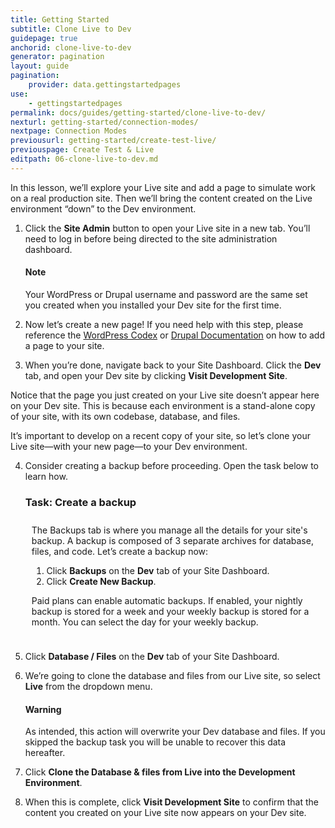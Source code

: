 ```yaml
---
title: Getting Started
subtitle: Clone Live to Dev
guidepage: true
anchorid: clone-live-to-dev
generator: pagination
layout: guide
pagination:
    provider: data.gettingstartedpages
use:
    - gettingstartedpages
permalink: docs/guides/getting-started/clone-live-to-dev/
nexturl: getting-started/connection-modes/
nextpage: Connection Modes
previousurl: getting-started/create-test-live/
previouspage: Create Test & Live
editpath: 06-clone-live-to-dev.md
---
```


In this lesson, we’ll explore your Live site and add a page to simulate work on a real production site. Then we’ll bring the content created on the Live environment “down” to the Dev environment.

1. Click the **<span class="glyphicons glyphicons-new-window-alt" aria-hidden="true"></span> Site Admin** button to open your Live site in a new tab. You’ll need to log in before being directed to the site administration dashboard.

    <div class="alert alert-info">
    <h4 class="info">Note</h4>
    <p>Your WordPress or Drupal username and password are the same set you created when you installed your Dev site for the first time.
    </p></div>

2. Now let’s create a new page! If you need help with this step, please reference the [WordPress Codex](https://codex.wordpress.org/Posts/) or [Drupal Documentation](https://www.drupal.org/docs/8/administering-drupal-8-site/managing-content/) on how to add a page to your site.

3. When you’re done, navigate back to your Site Dashboard. Click the **<span class="glyphicons glyphicons-wrench" aria-hidden="true"></span> Dev** tab, and open your Dev site by clicking **<span class="glyphicons glyphicons-new-window-alt" aria-hidden="true"></span> Visit Development Site**.

  Notice that the page you just created on your Live site doesn’t appear here on your Dev site. This is because each environment is a stand-alone copy of your site, with its own codebase, database, and files.

  It’s important to develop on a recent copy of your site, so let’s clone your Live site—with your new page—to your Dev environment.

4. Consider creating a backup before proceeding. Open the task below to learn how.

    <div class="panel panel-video panel-guide" id="accordion">
      <div class="panel-heading panel-video-heading">
        <a class="accordion-toggle panel-video-title collapsed" data-toggle="collapse" data-parent="#accordion" data-proofer-ignore data-target="#backup-task"><h3 class="panel-title panel-video-title" style="cursor:pointer;">Task: Create a backup</h3></a>
      </div>
      <div id="backup-task" class="collapse" style="padding:10px" markdown="1;">The Backups tab is where you manage all the details for your site's backup. A backup is composed of 3 separate archives for database, files, and code. Let’s create a backup now:

      1. Click **<span class="glyphicons glyphicons-cloud-upload" aria-hidden="true"></span> Backups** on the <span class="glyphicons glyphicons-wrench" aria-hidden="true"></span> **Dev** tab of your Site Dashboard.
      2. Click **Create New Backup**.

     Paid plans can enable automatic backups. If enabled, your nightly backup is stored for a week and your weekly backup is stored for a month. You can select the day for your weekly backup.
     </div>
    </div>

5. Click **<span class="glyphicons glyphicons-server" aria-hidden="true"></span> Database / Files** on the **<span class="glyphicons glyphicons-wrench" aria-hidden="true"></span> Dev** tab of your Site Dashboard.

6. We’re going to clone the database and files from our Live site, so select **Live** from the dropdown menu.

    <div class="alert alert-danger" role="alert">
      <h4 class="info">Warning</h4>
      <p>As intended, this action will overwrite your Dev database and files. If you skipped the backup task you will be unable to recover this data hereafter.</p>
    </div>

7. Click **Clone the Database & files from Live into the Development Environment**.

8. When this is complete, click **<span class="glyphicons glyphicons-new-window-alt" aria-hidden="true"></span> Visit Development Site** to confirm that the content you created on your Live site now appears on your Dev site.
